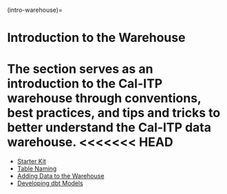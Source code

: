 (intro-warehouse)=
# Introduction to the Warehouse
The section serves as an introduction to the Cal-ITP warehouse through conventions, best practices, and tips and tricks to better understand the Cal-ITP data warehouse.
<<<<<<< HEAD
=======
* [Starter Kit](warehouse-starter-kit-page)
* [Table Naming](warehouse-table-naming)
* [Adding Data to the Warehouse](adding-data-to-warehouse)
* [Developing dbt Models](developing-dbt-models)
